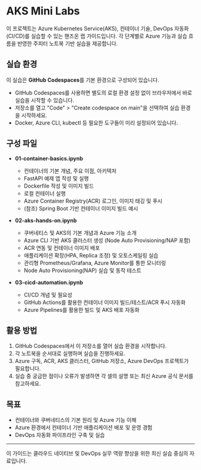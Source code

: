 # AKS Mini Labs


이 프로젝트는 Azure Kubernetes Service(AKS), 컨테이너 기술, DevOps 자동화(CI/CD)를 실습할 수 있는 핸즈온 랩 가이드입니다. 각 단계별로 Azure 기능과 실습 흐름을 반영한 주피터 노트북 기반 실습을 제공합니다.

## 실습 환경

이 실습은 **GitHub Codespaces**를 기본 환경으로 구성되어 있습니다. 
- GitHub Codespaces를 사용하면 별도의 로컬 환경 설정 없이 브라우저에서 바로 실습을 시작할 수 있습니다.
- 저장소를 열고 "Code" > "Create codespace on main"을 선택하여 실습 환경을 시작하세요.
- Docker, Azure CLI, kubectl 등 필요한 도구들이 미리 설정되어 있습니다.

## 구성 파일

- **01-container-basics.ipynb**
  - 컨테이너의 기본 개념, 주요 이점, 아키텍처
  - FastAPI 예제 앱 작성 및 실행
  - Dockerfile 작성 및 이미지 빌드
  - 로컬 컨테이너 실행
  - Azure Container Registry(ACR) 로그인, 이미지 태깅 및 푸시
  - (참조) Spring Boot 기반 컨테이너 이미지 빌드 예시


- **02-aks-hands-on.ipynb**
  - 쿠버네티스 및 AKS의 기본 개념과 Azure 기능 소개
  - Azure CLI 기반 AKS 클러스터 생성 (Node Auto Provisioning/NAP 포함)
  - ACR 연동 및 컨테이너 이미지 배포
  - 애플리케이션 확장(HPA, Replica 조정) 및 오토스케일링 실습
  - 관리형 Prometheus/Grafana, Azure Monitor를 통한 모니터링
  - Node Auto Provisioning(NAP) 실습 및 동작 테스트


- **03-cicd-automation.ipynb**
  - CI/CD 개념 및 필요성
  - GitHub Actions를 활용한 컨테이너 이미지 빌드/테스트/ACR 푸시 자동화
  - Azure Pipelines를 활용한 빌드 및 AKS 배포 자동화

## 활용 방법

1. GitHub Codespaces에서 이 저장소를 열어 실습 환경을 시작합니다.
2. 각 노트북을 순서대로 실행하며 실습을 진행하세요.
3. Azure 구독, ACR, AKS 클러스터, GitHub 저장소, Azure DevOps 프로젝트가 필요합니다.
4. 실습 중 궁금한 점이나 오류가 발생하면 각 셀의 설명 또는 최신 Azure 공식 문서를 참고하세요.

## 목표

- 컨테이너와 쿠버네티스의 기본 원리 및 Azure 기능 이해
- Azure 환경에서 컨테이너 기반 애플리케이션 배포 및 운영 경험
- DevOps 자동화 파이프라인 구축 및 실습

---


이 가이드는 클라우드 네이티브 및 DevOps 실무 역량 향상을 위한 최신 실습 중심의 자료입니다.
